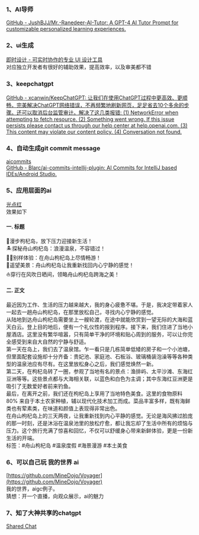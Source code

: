 ### 1、AI导师
[GitHub - JushBJJ/Mr.-Ranedeer-AI-Tutor: A GPT-4 AI Tutor Prompt for customizable personalized learning experiences.](https://github.com/JushBJJ/Mr.-Ranedeer-AI-Tutor#chinese)
### 2、ui生成
[即时设计 - 可实时协作的专业 UI 设计工具](https://js.design/ai)<br />对应独立开发者有很好的辅助效果，提高效率，以及审美都不错
### 3、keepchatgpt
[GitHub - xcanwin/KeepChatGPT: 让我们在使用ChatGPT过程中更高效、更顺畅，完美解决ChatGPT网络错误，不再频繁地刷新网页，足足省去10个多余的步骤。还可以取消后台监管审计。解决了这几类报错: (1) NetworkError when attempting to fetch resource. (2) Something went wrong. If this issue persists please contact us through our help center at help.openai.com. (3) This content may violate our content policy. (4) Conversation not found.](https://github.com/xcanwin/KeepChatGPT/)
### 4、自动生成git commit message
[aicommits](https://github.com/Nutlope/aicommits)<br />[GitHub - Blarc/ai-commits-intellij-plugin: AI Commits for IntelliJ based IDEs/Android Studio.](https://github.com/Blarc/ai-commits-intellij-plugin)
### 5、应用层面的ai
[光点红](https://www.guangdianhong.com/)<br />效果如下
#### 一. 标题

🌴漫步枸杞岛，放下压力迎接新生活！<br />🏝️探秘舟山枸杞岛：浪漫温泉，不容错过！<br />🚣‍♀️别样体验：在舟山枸杞岛上尽情畅游！<br />🌅遥望美景：舟山枸杞岛让我重新找回内心宁静的感觉！<br />⛵穿行在风吹日晒间，领略舟山枸杞岛跨海之美！

#### 二. 正文

最近因为工作、生活的压力越来越大，我的身心疲惫不堪。于是，我决定带着家人一起去一趟舟山枸杞岛，在那里放松自己，寻找内心宁静的感觉。<br />从陆地到达舟山枸杞岛需要坐上一艘轮渡，在途中就能欣赏到一望无际的大海和蓝天白云。登上目的地后，便有一个礼仪性的报到程序。接下来，我们住进了当地小屋酒店。这里没有繁华喧嚣，只有简单干净的环境和贴心周到的服务，可以让你完全感受到来自大自然的宁静与舒适。<br />第一天在岛上，我们去了温泉馆。乍一看只是几栋简单低矮的房子和一个小池塘，但里面配套设施却十分齐备：贵妃池、家庭池、石板浴、玻璃桶装泡澡等等各种类型的温泉池应有尽有。在这里放松身心之后，我们感觉焕然一新。<br />第二天，在枸杞岛转了一圈，参观了当地有名的景点：渔排屿、太平沙滩、东海红豆洲等等。这些景点都与大海相关联，以蓝色和白色为主调；其中东海红豆洲更是吸引了无数爱好者前来钓鱼。<br />最后，在离开之前，我们还在枸杞岛上享用了当地特色美食。这里的食物原料 80% 来自于本土农家种植，辅以现代化技术加工而成。菜品丰富多样，既有海鲜类也有荤素类，在味道和颜值上表现得非常出色。<br />在舟山枸杞岛上的三天两夜，让我重新找到内心平静的感觉。无论是海风拂过脸庞的那一时刻，还是沐浴在温泉池里的放松疗愈，都让我忘却了生活中所有的烦恼与压力。这个旅行充满了惊喜和回忆，不仅可以舒缓身心带来新鲜体验，更是一份新生活的开端。<br />标签：#舟山枸杞岛 #温泉度假 #海景漫游 #本土美食

### 6、可以自己玩 我的世界 ai
[https://github.com/MineDojo/Voyager](https://github.com/MineDojo/Voyager)<br />我的世界，aigc例子。<br />猜想：开一个直播，向观众展示，ai的魅力

### 7、知了大神共享的chatgpt
[Shared Chat](https://chat-shared2.zhile.io/shared.html)
